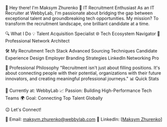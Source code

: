 👋 Hey there! I'm Maksym Zhurenko
🚀 IT Recruitment Enthusiast
As an IT Recruiter at WebbyLab, I'm passionate about bridging the gap between exceptional talent and groundbreaking tech opportunities. My mission? To transform the recruitment landscape, one brilliant candidate at a time.

🔍 What I Do
💡 Talent Acquisition Specialist
🌐 Tech Ecosystem Navigator
🤝 Professional Network Architect

🛠️ My Recruitment Tech Stack
Advanced Sourcing Techniques
Candidate Experience Design
Employer Branding Strategies
LinkedIn Networking Pro

🌟 Professional Philosophy
"Recruitment isn't just about filling positions. It's about connecting people with their potential, organizations with their future innovators, and creating meaningful professional journeys."
📊 Quick Stats

🏢 Currently at: WebbyLab
📈 Passion: Building High-Performance Tech Teams
🌍 Goal: Connecting Top Talent Globally

😉  Let's Connect!

📧 Email: maksym.zhurenko@webbylab.com
🔗 LinkedIn: [[Maksym Zhurenko](https://www.linkedin.com/in/marenko/)]
